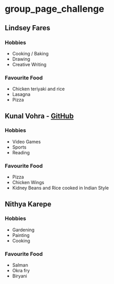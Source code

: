 # group_page_challenge

## Lindsey Fares

### Hobbies
* Cooking / Baking
* Drawing
* Creative Writing

### Favourite Food
* Chicken teriyaki and rice
* Lasagna
* Pizza


## Kunal Vohra - [GitHub](https://github.com/kvohra93)

### Hobbies

* Video Games
* Sports
* Reading

### Favourite Food

* Pizza
* Chicken Wings
* Kidney Beans and Rice cooked in Indian Style


## Nithya Karepe

### Hobbies

* Gardening
* Painting
* Cooking

### Favourite Food

* Salman
* Okra fry
* Biryani
